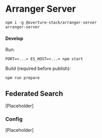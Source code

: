 # Arranger Server

```
npm i -g @overture-stack/arranger-server
arranger-server
```

#### Develop

Run:

```
PORT=<...> ES_HOST=<...> npm start
```

Build (required before publish):

```
npm run prepare
```

## Federated Search

[Placeholder]

### Config

[Placeholder]
